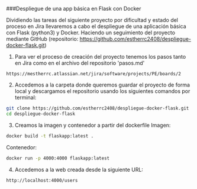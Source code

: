 ###Despliegue de una app básica en Flask con Docker

Dividiendo las tareas del siguiente proyecto por dificultad y estado del proceso en Jira llevaremos a cabo el despliegue de una aplicación básica con Flask (python3) y Docker. Haciendo un seguimiento del proyecto mediante GitHub (repositorio: https://github.com/estherrc2408/despliegue-docker-flask.git)

1. Para ver el proceso de creación del proyecto tenemos los pasos tanto en Jira como en el archivo del repositorio 'pasos.md'
```
https://mestherrc.atlassian.net/jira/software/projects/PE/boards/2
```

2. Accedemos a la carpeta donde queremos guardar el proyecto de forma local y descargamos el repositorio usando los siguientes comandos por terminal:
```bash
git clone https://github.com/estherrc2408/despliegue-docker-flask.git
cd despliegue-docker-flask
```

3. Creamos la imagen y contenedor a partir del dockerfile
Imagen:
```bash
docker build -t flaskapp:latest .
```
Contenedor:
```bash
docker run -p 4000:4000 flaskapp:latest
```

4. Accedemos a la web creada desde la siguiente URL:
```
http://localhost:4000/users
```
